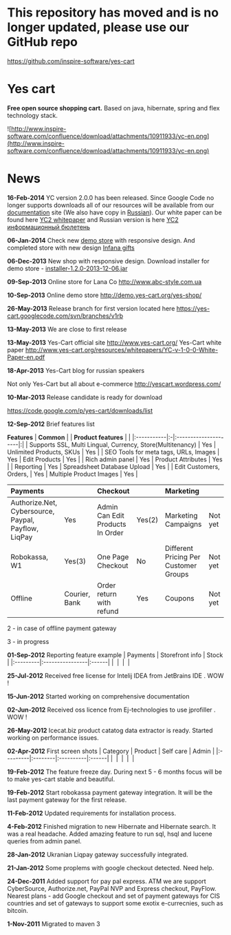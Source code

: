 # This repository has moved and is no longer updated, please use our GitHub repo #

https://github.com/inspire-software/yes-cart

# Yes cart #
**Free open source shopping cart.** Based on java, hibernate, spring and flex technology
stack.

![http://www.inspire-software.com/confluence/download/attachments/10911933/yc-en.png](http://www.inspire-software.com/confluence/download/attachments/10911933/yc-en.png)

# News #

**16-Feb-2014** YC version 2.0.0 has been released. Since Google Code no longer supports downloads all of our resources will be available from our <a href='http://www.inspire-software.com/confluence/display/YC2/Home'>documentation</a> site (We also have copy in <a href='http://www.inspire-software.com/confluence/display/YC2R/Home'>Russian</a>). Our white paper can be found here <a href='http://www.inspire-software.com/confluence/download/attachments/10911933/YC-v-2-0-0-White-Paper-en.pdf'>YC2 whitepaper</a> and Russian version is here <a href='http://www.inspire-software.com/confluence/download/attachments/10912225/YC-v-2-0-0-White-Paper-ru.pdf?version=1&modificationDate=1392579020000'>YC2 информационный бюлетень</a>

**06-Jan-2014** Check new <a href='http://demo.yes-cart.org/yes-shop/category/netbook'>demo store</a> with responsive design. And completed store with new design <a href='http://infana.com.ua/yes-shop/'>Infana gifts</a>

**06-Dec-2013** New shop with responsive design. Download installer for demo store - <a href='https://docs.google.com/open?id=0B7a1BqFPpG_qOUhaSzBvY0paU2c'>installer-1.2.0-2013-12-06.jar</a>

**09-Sep-2013** Online store for Lana Co <a href='http://www.abc-style.com.ua'><a href='http://www.abc-style.com.ua'>http://www.abc-style.com.ua</a></a>

**10-Sep-2013** Online demo store <a href='http://demo.yes-cart.org/yes-shop/'><a href='http://demo.yes-cart.org/yes-shop/'>http://demo.yes-cart.org/yes-shop/</a></a>

**26-May-2013** Release branch for first version located here https://yes-cart.googlecode.com/svn/branches/v1rb

**13-May-2013** We are close to first release

**13-May-2013** Yes-Cart official site http://www.yes-cart.org/  Yes-Cart white paper http://www.yes-cart.org/resources/whitepapers/YC-v-1-0-0-White-Paper-en.pdf

**18-Apr-2013** Yes-Cart blog for russian speakers

Not only Yes-Cart but all about e-commerce http://yescart.wordpress.com/

**10-Mar-2013** Release candidate is ready for download

https://code.google.com/p/yes-cart/downloads/list

**12-Sep-2012** Brief features list

**Features**
| **Common** |  | **Product features** | |
|:-----------|:-|:---------------------|:|
| Supports SSL, Multi Lingual, Currency, Store(Multitenancy) | Yes | Unlimited Products, SKUs | Yes |
| SEO Tools for meta tags, URLs, Images  | Yes | Edit Products        | Yes |
| Rich admin panel | Yes | Product Attributes   | Yes |
| Reporting  | Yes | Spreadsheet Database Upload  | Yes |
| Edit Customers, Orders,  | Yes  | Multiple Product Images | Yes |


| **Payments** |  | **Checkout** |  | **Marketing** |  |
|:-------------|:-|:-------------|:-|:--------------|:-|
| Authorize.Net, Cybersource, Paypal, Payflow, LiqPay       | Yes | Admin Can Edit Products In Order  | Yes(2) | Marketing Campaigns | Not yet |
| Robokassa, W1  | Yes(3) | One Page Checkout  | No | Different Pricing Per Customer Groups | Not yet |
| Offline      | Courier, Bank | Order return with refund  | Yes | Coupons       | Not yet |


2 - in case of offline payment gateway

3 - in progress


**01-Sep-2012** Reporting feature example
| Payments | Storefront info | Stock |
|:---------|:----------------|:------|
| ![![](http://yes-cart.googlecode.com/files/repo1_tumb.jpeg)](http://yes-cart.googlecode.com/files/repo1.jpeg) | ![![](http://yes-cart.googlecode.com/files/repo2_tumb.jpeg)](http://yes-cart.googlecode.com/files/repo2.jpeg) | ![![](http://yes-cart.googlecode.com/files/repo3_tumb.jpeg)](http://yes-cart.googlecode.com/files/repo3.jpeg) |

**25-Jul-2012** Received free license for Intelij IDEA from JetBrains IDE . WOW !

**15-Jun-2012** Started working on comprehensive documentation

**02-Jun-2012** Received oss licence from Ej-technologies to use jprofiller . WOW !

**26-May-2012** Icecat.biz product catatog data extractor is ready. Started working on  performance issues.

**02-Apr-2012** First screen shots
| Category | Product | Self care | Admin |
|:---------|:--------|:----------|:------|
| ![![](http://yes-cart.googlecode.com/files/screen1_tumb.jpeg)](http://yes-cart.googlecode.com/files/screen1.jpeg) | ![![](http://yes-cart.googlecode.com/files/screen2_tumb.jpeg)](http://yes-cart.googlecode.com/files/screen2.jpeg) | ![![](http://yes-cart.googlecode.com/files/screen3_tumb.jpeg)](http://yes-cart.googlecode.com/files/screen3.jpeg) | ![![](http://yes-cart.googlecode.com/files/screen4_tumb.jpeg)](http://yes-cart.googlecode.com/files/screen4.jpeg) |



**19-Feb-2012** The feature freeze day. During next 5 - 6 months focus will be to make yes-cart stable and beautiful.

**19-Feb-2012** Start robokassa payment gateway integration. It will be the last payment gateway for the first release.

**11-Feb-2012** Updated requirements for installation process.

**4-Feb-2012** Finished migration to new Hibernate and Hibernate search. It was a real headache. Added amazing feature to run sql, hsql and lucene queries from admin panel.

**28-Jan-2012** Ukranian Liqpay gateway successfully integrated.

**21-Jan-2012** Some proplems with google checkout detected. Need help.

**24-Dec-2011** Added support for pay pal express. ATM we are support CyberSource, Authorize.net, PayPal NVP and Express checkout, PayFlow. Nearest plans - add Google checkout and set of payment gateways for CIS countries and set of gateways to support some exotix e-currecnies, such as bitcoin.

**1-Nov-2011** Migrated to maven 3